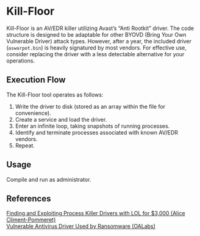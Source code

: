 # Kill-Floor

Kill-Floor is an AV/EDR killer utilizing Avast’s “Anti Rootkit” driver. The code structure is designed to be adaptable for other BYOVD (Bring Your Own Vulnerable Driver) attack types. However, after a year, the included driver (`aswarpot.bin`) is heavily signatured by most vendors. For effective use, consider replacing the driver with a less detectable alternative for your operations.

## Execution Flow

The Kill-Floor tool operates as follows:

1. Write the driver to disk (stored as an array within the file for convenience).
2. Create a service and load the driver.
3. Enter an infinite loop, taking snapshots of running processes.
4. Identify and terminate processes associated with known AV/EDR vendors.
5. Repeat.

## Usage  
Compile and run as administrator.  


## References

[Finding and Exploiting Process Killer Drivers with LOL for $3,000 (Alice Climent-Pommeret)](https://alice.climent-pommeret.red/posts/process-killer-driver/)  
[Vulnerable Antivirus Driver Used by Ransomware (OALabs)](https://www.youtube.com/watch?v=ViWLMfSwGVA)  
